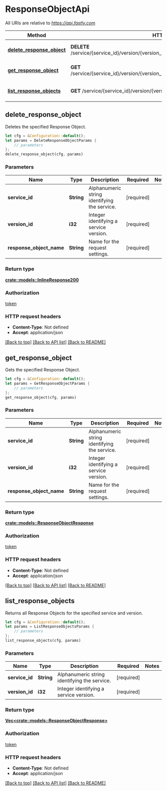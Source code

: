 # ResponseObjectApi

All URIs are relative to *https://api.fastly.com*

Method | HTTP request | Description
------------- | ------------- | -------------
[**delete_response_object**](ResponseObjectApi.md#delete_response_object) | **DELETE** /service/{service_id}/version/{version_id}/response_object/{response_object_name} | Delete a Response Object
[**get_response_object**](ResponseObjectApi.md#get_response_object) | **GET** /service/{service_id}/version/{version_id}/response_object/{response_object_name} | Get a Response object
[**list_response_objects**](ResponseObjectApi.md#list_response_objects) | **GET** /service/{service_id}/version/{version_id}/response_object | List Response objects



## delete_response_object

Deletes the specified Response Object.

```rust
let cfg = &Configuration::default();
let params = DeleteResponseObjectParams {
    // parameters
};
delete_response_object(cfg, params)
```

### Parameters


Name | Type | Description  | Required | Notes
------------- | ------------- | ------------- | ------------- | -------------
**service_id** | **String** | Alphanumeric string identifying the service. | [required] |
**version_id** | **i32** | Integer identifying a service version. | [required] |
**response_object_name** | **String** | Name for the request settings. | [required] |

### Return type

[**crate::models::InlineResponse200**](InlineResponse200.md)

### Authorization

[token](../README.md#token)

### HTTP request headers

- **Content-Type**: Not defined
- **Accept**: application/json

[[Back to top]](#) [[Back to API list]](../README.md#documentation-for-api-endpoints) [[Back to README]](../README.md)


## get_response_object

Gets the specified Response Object.

```rust
let cfg = &Configuration::default();
let params = GetResponseObjectParams {
    // parameters
};
get_response_object(cfg, params)
```

### Parameters


Name | Type | Description  | Required | Notes
------------- | ------------- | ------------- | ------------- | -------------
**service_id** | **String** | Alphanumeric string identifying the service. | [required] |
**version_id** | **i32** | Integer identifying a service version. | [required] |
**response_object_name** | **String** | Name for the request settings. | [required] |

### Return type

[**crate::models::ResponseObjectResponse**](ResponseObjectResponse.md)

### Authorization

[token](../README.md#token)

### HTTP request headers

- **Content-Type**: Not defined
- **Accept**: application/json

[[Back to top]](#) [[Back to API list]](../README.md#documentation-for-api-endpoints) [[Back to README]](../README.md)


## list_response_objects

Returns all Response Objects for the specified service and version.

```rust
let cfg = &Configuration::default();
let params = ListResponseObjectsParams {
    // parameters
};
list_response_objects(cfg, params)
```

### Parameters


Name | Type | Description  | Required | Notes
------------- | ------------- | ------------- | ------------- | -------------
**service_id** | **String** | Alphanumeric string identifying the service. | [required] |
**version_id** | **i32** | Integer identifying a service version. | [required] |

### Return type

[**Vec&lt;crate::models::ResponseObjectResponse&gt;**](ResponseObjectResponse.md)

### Authorization

[token](../README.md#token)

### HTTP request headers

- **Content-Type**: Not defined
- **Accept**: application/json

[[Back to top]](#) [[Back to API list]](../README.md#documentation-for-api-endpoints) [[Back to README]](../README.md)

